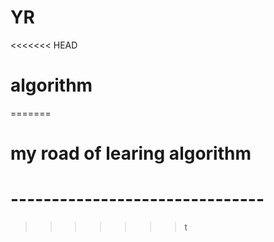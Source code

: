 # YR
<<<<<<< HEAD
# algorithm
=======
# my road of learing algorithm
# -------------------------------
>>>>>>> t
